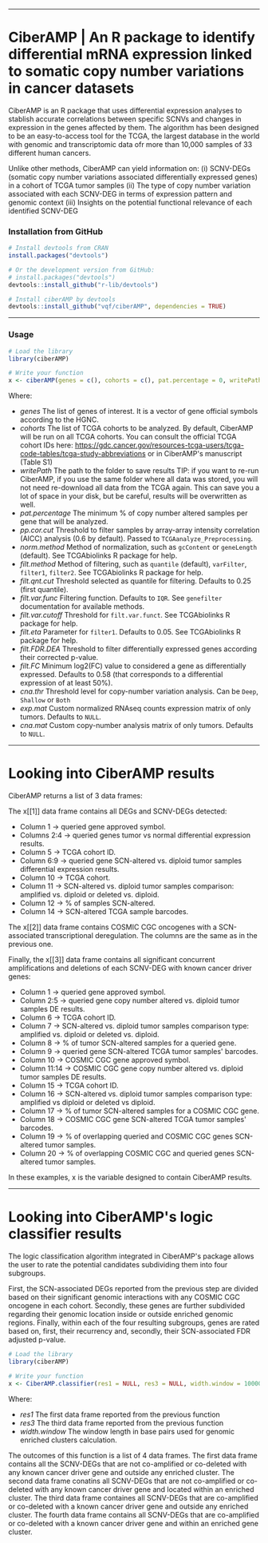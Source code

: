 
------------------------------------------------------------------------

# CiberAMP | An R package to identify differential mRNA expression linked to somatic copy number variations in cancer datasets

CiberAMP is an R package that uses differential expression analyses to stablish accurate correlations between specific SCNVs and changes in expression in the genes affected by them. The algorithm has been designed to be an easy-to-access tool for the TCGA, the largest database in the world with genomic and transcriptomic data ofr more than 10,000 samples of 33 different human cancers.

Unlike other methods, CiberAMP can yield information on:
  (i) SCNV-DEGs (somatic copy number variations associated differentially expressed genes) in a cohort of TCGA tumor samples
  (ii) The type of copy number variation associated with each SCNV-DEG in terms of expression pattern and genomic context
  (iii) Insights on the potential functional relevance of each identified SCNV-DEG

### Installation from GitHub ###

```r
# Install devtools from CRAN
install.packages("devtools")

# Or the development version from GitHub:
# install.packages("devtools")
devtools::install_github("r-lib/devtools")

# Install ciberAMP by devtools
devtools::install_github("vqf/ciberAMP", dependencies = TRUE)
```

------------------------------------------------------------------------

### Usage ###

```r
# Load the library
library(ciberAMP)

# Write your function
x <- ciberAMP(genes = c(), cohorts = c(), pat.percentage = 0, writePath = "PATH_TO_FOLDER")
```

Where:

* *genes* The list of genes of interest. It is a vector of gene official symbols according to the HGNC.
* *cohorts* The list of TCGA cohorts to be analyzed. By default, CiberAMP will be run on all TCGA cohorts. You can consult the official TCGA cohort IDs here: https://gdc.cancer.gov/resources-tcga-users/tcga-code-tables/tcga-study-abbreviations or in CiberAMP's manuscript (Table S1)
* *writePath* The path to the folder to save results TIP: if you want to re-run CiberAMP, if you use the same folder where all data was stored, you will not need re-download all data from the TCGA again. This can save you a lot of space in your disk, but be careful, results will be overwritten as well.
* *pat.percentage* The minimum % of copy number altered samples per gene that will be analyzed.
* *pp.cor.cut* Threshold to filter samples by array-array intensity correlation (AICC) analysis (0.6 by default). Passed to `TCGAanalyze_Preprocessing`.
* *norm.method* Method of normalization, such as `gcContent` or `geneLength` (default). See TCGAbiolinks R package for help.
* *filt.method* Method of filtering, such as `quantile` (default), `varFilter`, `filter1`, `filter2`. See TCGAbiolinks R package for help.
* *filt.qnt.cut* Threshold selected as quantile for filtering. Defaults to 0.25 (first quantile).
* *filt.var.func* Filtering function. Defaults to `IQR`. See `genefilter` documentation for available methods.
* *filt.var.cutoff* Threshold for `filt.var.funct`. See TCGAbiolinks R package for help.
* *filt.eta* Parameter for `filter1`. Defaults to 0.05. See TCGAbiolinks R package for help.
* *filt.FDR.DEA* Threshold to filter differentially expressed genes according their corrected p-value.
* *filt.FC* Minimum log2(FC) value to considered a gene as differentially expressed. Defaults to 0.58 (that corresponds to a differential expression of at least 50%).
* *cna.thr* Threshold level for copy-number variation analysis. Can be `Deep`, `Shallow` or `Both`
* *exp.mat* Custom normalized RNAseq counts expression matrix of only tumors. Defaults to `NULL`.
* *cna.mat* Custom copy-number analysis matrix of only tumors. Defaults to `NULL`.

------------------------------------------------------------------------

# Looking into CiberAMP results

CiberAMP returns a list of 3 data frames:

The x[[1]] data frame contains all DEGs and SCNV-DEGs detected:

* Column 1 -> queried gene approved symbol.
* Columns 2:4 -> queried genes tumor vs normal differential expression results.
* Column 5 -> TCGA cohort ID.
* Column 6:9 -> queried gene SCN-altered vs. diploid tumor samples differential expression results.
* Column 10  -> TCGA cohort.
* Column 11  -> SCN-altered vs. diploid tumor samples comparison: amplified vs. diploid or deleted vs. diploid.
* Column 12  -> % of samples SCN-altered.
* Column 14 -> SCN-altered TCGA sample barcodes.

The x[[2]] data frame contains COSMIC CGC oncogenes with a SCN-associated transcriptional deregulation. The columns are the same as in the previous one.

Finally, the x[[3]] data frame contains all significant concurrent amplifications and deletions of each SCNV-DEG with known cancer driver genes:

* Column 1 -> queried gene approved symbol.
* Column 2:5 -> queried gene copy number altered vs. diploid tumor samples DE results.
* Column 6 -> TCGA cohort ID.
* Column 7 -> SCN-altered vs. diploid tumor samples comparison type: amplified vs. diploid or deleted vs. diploid.
* Column 8 -> % of tumor SCN-altered samples for a queried gene.
* Column 9 -> queried gene SCN-altered TCGA tumor samples' barcodes.
* Column 10 -> COSMIC CGC gene approved symbol.
* Column 11:14 -> COSMIC CGC gene copy number altered vs. diploid tumor samples DE results.
* Column 15 -> TCGA cohort ID.
* Column 16 -> SCN-altered vs. diploid tumor samples comparison type: amplified vs diploid or deleted vs diploid.
* Column 17 -> % of tumor SCN-altered samples for a COSMIC CGC gene.
* Column 18 -> COSMIC CGC gene SCN-altered TCGA tumor samples' barcodes.
* Column 19 -> % of overlapping queried and COSMIC CGC genes SCN-altered tumor samples.
* Column 20 -> % of overlapping COSMIC CGC and queried genes SCN-altered tumor samples.

In these examples, x is the variable designed to contain CiberAMP results.

------------------------------------------------------------------------

# Looking into CiberAMP's logic classifier results

The logic classification algorithm integrated in CiberAMP's package allows the user to rate the potential candidates subdividing them into four subgroups.

First, the SCN-associated DEGs reported from the previous step are divided based on their significant genomic interactions with any COSMIC CGC oncogene in each cohort.
Secondly, these genes are further subdivided regarding their genomic location inside or outside enriched genomic regions. 
Finally, within each of the four resulting subgroups, genes are rated based on, first, their recurrency and, secondly, their SCN-associated FDR adjusted p-value.

```r
# Load the library
library(ciberAMP)

# Write your function
x <- CiberAMP.classifier(res1 = NULL, res3 = NULL, width.window = 1000000)
```
Where:
* *res1* The first data frame reported from the previous function
* *res3* The third data frame reported from the previous function
* *width.window* The window length in base pairs used for genomic enriched clusters calculation.

The outcomes of this function is a list of 4 data frames. The first data frame contains all the SCNV-DEGs that are not co-amplified or co-deleted with any known cancer driver gene and outside any enriched cluster. The second data frame conatins all SCNV-DEGs that are not co-amplified or co-deleted with any known cancer driver gene and located within an enriched cluster. The third data frame containes all SCNV-DEGs that are co-amplified or co-deleted with a known cancer driver gene and outside any enriched cluster. The fourth data frame contains all SCNV-DEGs that are co-amplified or co-deleted with a known cancer driver gene and within an enriched gene cluster.
